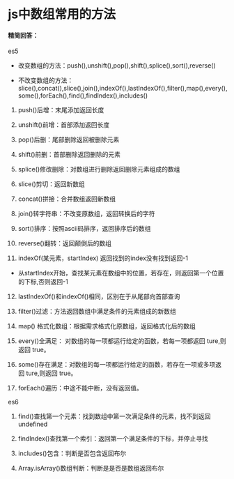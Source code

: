 # js中数组常用的方法

#### 精简回答：

es5

- 改变数组的方法：push(),unshift(),pop(),shift(),splice(),sort(),reverse()

- 不改变数组的方法：slice(),concat(),slice(),join(),indexOf(),lastIndexOf(),filter(),map(),every(),some(),forEach(),find(),findIndex(),includes()

1. push()后增：末尾添加返回长度

2. unshift()前增：首部添加返回长度

3. pop()后删：尾部删除返回被删除元素

4. shift()前删：首部删除返回删除的元素

5. splice()修改删除：对数组进行删除返回删除元素组成的数组

6. slice()剪切：返回新数组

7. concat()拼接：合并数组返回新数组

8. join()转字符串：不改变原数组，返回转换后的字符

9. sort()排序：按照ascii码排序，返回排序后的数组

10. reverse()翻转：返回颠倒后的数组

11. indexOf(某元素，startIndex) 返回找到的index没有找到返回-1
- 从startIndex开始，查找某元素在数组中的位置，若存在，则返回第一个位置的下标,否则返回-1

12. lastIndexOf()和indexOf()相同，区别在于从尾部向首部查询

13. filter()过滤：方法返回数组中满足条件的元素组成的新数组

14. map() 格式化数组：根据需求格式化原数组，返回格式化后的数组

15. every()全满足： 对数组的每一项都运行给定的函数，若每一项都返回 ture,则返回 true。

16. some()存在满足：对数组的每一项都运行给定的函数，若存在一项或多项返回 ture,则返回 true。

17. forEach()遍历：中途不能中断，没有返回值。

es6

1. find()查找第一个元素：找到数组中第一次满足条件的元素，找不到返回undefined

2. findIndex()查找第一个索引：返回第一个满足条件的下标，并停止寻找

3. includes()包含：判断是否包含返回布尔

4. Array.isArray()数组判断：判断是是否是数组返回布尔
